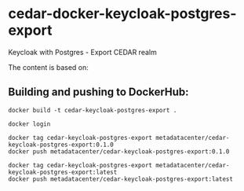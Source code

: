# cedar-docker-keycloak-postgres-export
Keycloak with Postgres - Export CEDAR realm

The content is based on:

## Building and pushing to DockerHub:

````
docker build -t cedar-keycloak-postgres-export .

docker login

docker tag cedar-keycloak-postgres-export metadatacenter/cedar-keycloak-postgres-export:0.1.0
docker push metadatacenter/cedar-keycloak-postgres-export:0.1.0

docker tag cedar-keycloak-postgres-export metadatacenter/cedar-keycloak-postgres-export:latest
docker push metadatacenter/cedar-keycloak-postgres-export:latest
````